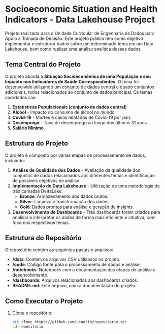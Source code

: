 # Socioeconomic Situation and Health Indicators - Data Lakehouse Project

Projeto realizado para a Unidade Curricular de Engenharia de Dados para Apoio à Tomada de Decisão. Este projeto prático tem como objetivo implementar e estruturar dados sobre um determinado tema em um Data Lakehouse, bem como realizar uma análise analítica desses dados.

## Tema Central do Projeto

O projeto aborda a **Situação Socioeconômica de uma População e seu Impacto nos Indicadores de Saúde Correspondentes**. O tema foi desenvolvido utilizando um conjunto de dados central e quatro conjuntos adicionais, todos relacionados ao conjunto de dados principal. Os temas abordados são:

1. **Estatísticas Populacionais (conjunto de dados central)**
2. **Álcool** - Impacto do consumo de álcool no mundo
3. **Covid-19** - Mortes e casos relatados de Covid-19 por país
4. **Desemprego** - Taxa de desemprego ao longo dos últimos 31 anos
5. **Salário Mínimo**

## Estrutura do Projeto

O projeto é composto por várias etapas de processamento de dados, incluindo:

1. **Análise de Qualidade dos Dados** - Avaliação da qualidade dos conjuntos de dados relacionados aos diferentes temas e identificação de possíveis objetivos de análise.
2. **Implementação do Data Lakehouse** - Utilização de uma metodologia de três camadas DeltaLake:
   - **Bronze**: Armazenamento dos dados brutos.
   - **Silver**: Limpeza e transformação dos dados.
   - **Gold**: Dados prontos para análise e geração de insights.
3. **Desenvolvimento de Dashboards** - Três dashboards foram criados para analisar e interpretar os dados de forma mais eficiente e intuitiva, com foco nos respectivos temas.

## Estrutura do Repositório

O repositório contém as seguintes pastas e arquivos:

- **/data**: Contém os arquivos CSV utilizados no projeto.
- **/code**: Código fonte para o processamento de dados e análise.
- **/notebooks**: Notebooks com a documentação das etapas de análise e desenvolvimento.
- **/dashboards**: Arquivos relacionados aos dashboards criados.
- **README.md**: Este arquivo, com a documentação do projeto.

## Como Executar o Projeto

1. Clone o repositório:
   ```bash
   git clone https://github.com/usuario/repositorio.git
   cd repositorio
